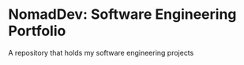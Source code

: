 # NomadDev: Software Engineering Portfolio
A repository that holds my software engineering projects
